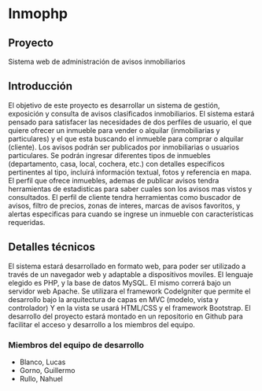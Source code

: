 # Inmophp #

## Proyecto ##
Sistema web de administración de avisos inmobiliarios

## Introducción ##
El objetivo de este proyecto es desarrollar un sistema de gestión, exposición y consulta de avisos clasificados inmobiliarios. El sistema estará pensado para satisfacer las necesidades de dos perfiles de usuario, el que quiere ofrecer un inmueble para vender o alquilar (inmobiliarias y particulares) y el que esta buscando el inmueble para comprar o alquilar (cliente). Los avisos podrán ser publicados por inmobiliarias o usuarios particulares. Se podrán ingresar diferentes tipos de inmuebles (departamento, casa, local, cochera, etc.) con detalles específicos pertinentes al tipo, incluirá información textual, fotos y referencia en mapa. El perfil que ofrece inmuebles, ademas de publicar avisos tendra herramientas de estadisticas para saber cuales son los avisos mas vistos y consultados. El perfil de cliente tendra herramientas como buscador de avisos, filtro de precios, zonas de interes, marcas de avisos favoritos, y alertas especificas para cuando se ingrese un inmueble con características requeridas.

## Detalles técnicos ##
El sistema estará desarrollado en formato web, para poder ser utilizado a través de un navegador web y adaptable a dispositivos moviles. El lenguaje elegido es PHP, y la base de datos MySQL. El mismo correrá bajo un servidor web Apache. Se utilizara el framework CodeIgniter que permite el desarrollo bajo la arquitectura de capas en MVC (modelo, vista y controlador) Y en la vista se usará HTML/CSS y el framework Bootstrap. El desarrollo del proyecto estará montado en un repositorio en Github para facilitar el acceso y desarrollo a los miembros del equipo.

### Miembros del equipo de desarrollo ###
  * Blanco, Lucas
  * Gorno, Guillermo
  * Rullo, Nahuel